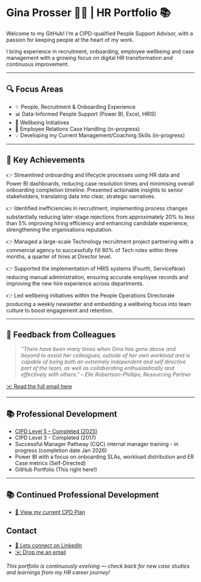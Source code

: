 # Gina Prosser 👩‍💼 | HR Portfolio 📚
Welcome to my GitHub! I'm a CIPD-qualified People Support Advisor, with a passion for keeping people at the heart of my work.

I bring experience in recruitment, onboarding, employee wellbeing and case management with a growing focus on digital HR transformation and continuous improvement.

---

## 🔍 Focus Areas
- ✨ People, Recruitment & Onboarding Experience
- 📊 Data-Informed People Support (Power BI, Excel, HRIS)
- 🌱 Wellbeing Initiatives
- 🤝 Employee Relations Case Handling (in-progress)
- 💡 Developing my Current Management/Coaching Skills (in-progress)

---

## 📄 Key Achievements
👉 Streamlined onboarding and lifecycle processes using HR data and Power BI dashboards, reducing case resolution times and minimising overall onboarding completion timeline. Presented actionable insights to senior stakeholders, translating data into clear, strategic narratives.  

👉 Identified inefficiencies in recruitment, implementing process changes substantially reducing later-stage rejections from approximately 20% to less than 5% improving hiring efficiency and enhancing candidate experience, strengthening the organisations reputation.  

👉 Managed a large-scale Technology recruitment project partnering with a commercial agency to successfully fill 80% of Tech roles within three months, a quarter of hires at Director level.  

👉 Supported the implementation of HRIS systems (Fourth, ServiceNow) reducing manual administration, ensuring accurate employee records and improving the new hire experience across departments.  

👉 Led wellbeing initiatives within the People Operations Directorate producing a weekly newsletter and embedding a wellbeing focus into team culture to boost engagement and retention.

---

## 💬 Feedback from Colleagues

> *"There have been many times when Gina has gone above and beyond to assist her colleagues, outside of her own workload and is capable of being both an extremely independent and self directive part of the team, as well as collaborating enthusiastically and effectively with others." – Elle Robertson-Phillips, Resourcing Partner*

[✉️ Read the full email here](https://github.com/GinaProsser/HR-portfolio-project/blob/2d4bd17a7761bee98da33526dbeb2e1156c24c11/Elle%20Feedback%2020240906.png)

---

## 📚 Professional Development
-  [CIPD Level 5 – Completed (2025)](https://github.com/GinaProsser/HR-portfolio-project/blob/2ed2cb49f710b4ca104c1329aa3331cfc9a42857/CIPD_L5_Certificate_redacted.pdf)
-  CIPD Level 3 - Completed (2017)
-  Successful Manager Pathway (CQC) internal manager training - in progress (completion date Jan 2026)
- Power BI with a focus on onboarding SLAs, workload distribution and ER Case metrics (Self-Directed)  
- GitHub Portfolio (This right here!)

---

## 📚 Continued Professional Development
- [📄 View my current CPD Plan](https://github.com/GinaProsser/HR-portfolio-project/blob/24cca1ef29d4848564cd88fd39bfab7559dd4357/12_month_CPD_GP_%2020250701.pdf)


## Contact
- [💼 Lets connect on LinkedIn](https://www.linkedin.com/in/ginaroseprosser)
- [✉️ Drop me an email](mailto:ginarose93@outlook.com)

 *This portfolio is continuously evolving — check back for new case studies and learnings from my HR career journey!*
